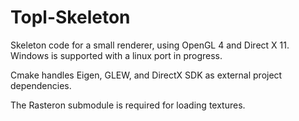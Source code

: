 # Topl-Skeleton

Skeleton code for a small renderer, using OpenGL 4 and Direct X 11. Windows is supported with a linux port in progress.

Cmake handles Eigen, GLEW, and DirectX SDK as external project dependencies.

The Rasteron submodule is required for loading textures.